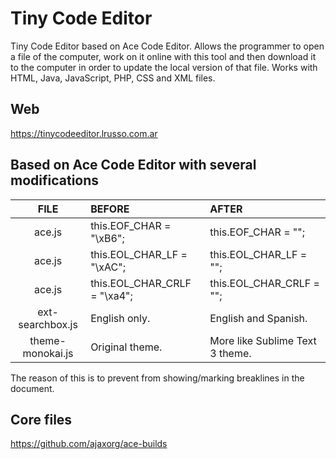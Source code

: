 # Tiny Code Editor

Tiny Code Editor based on Ace Code Editor. Allows the programmer to open a file of the computer, work on it online with this tool and then download it to the computer in order to update the local version of that file. Works with HTML, Java, JavaScript, PHP, CSS and XML files.

## Web

https://tinycodeeditor.lrusso.com.ar

## Based on Ace Code Editor with several modifications

| FILE | BEFORE | AFTER |
| :------------: | :------------ | :------------ |
| ace.js | this.EOF_CHAR = "\xB6"; | this.EOF_CHAR = ""; |
| ace.js | this.EOL_CHAR_LF = "\xAC"; | this.EOL_CHAR_LF = ""; |
| ace.js | this.EOL_CHAR_CRLF = "\xa4"; | this.EOL_CHAR_CRLF = ""; |
| ext-searchbox.js | English only. | English and Spanish. |
| theme-monokai.js | Original theme. | More like Sublime Text 3 theme. |

The reason of this is to prevent from showing/marking breaklines in the document.

## Core files
https://github.com/ajaxorg/ace-builds
